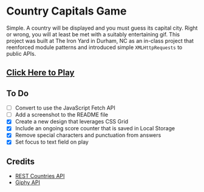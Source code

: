 # Country Capitals Game
Simple. A country will be displayed and you must guess its capital city. Right or wrong, you will at least be met with a suitably entertaining gif. This project was built at The Iron Yard in Durham, NC as an in-class project that reenforced module patterns and introduced simple `XMLHttpRequests` to public APIs.

## [Click Here to Play](https://yuschick.github.io/country-capitals-game/)

## To Do
- [ ] Convert to use the JavaScript Fetch API
- [ ] Add a screenshot to the README file
- [x] Create a new design that leverages CSS Grid
- [x] Include an ongoing score counter that is saved in Local Storage
- [x] Remove special characters and punctuation from answers
- [x] Set focus to text field on play

## Credits

- [REST Countries API](http://restcountries.eu/)
- [Giphy API](https://github.com/Giphy/GiphyAPI)

